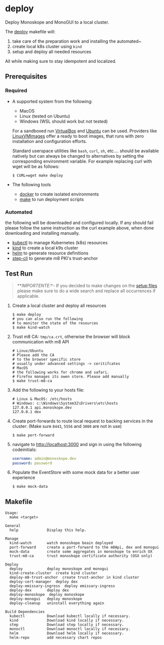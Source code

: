 # deploy

Deploy Monoskope and MonoGUI to a local cluster.

The [deploy](deploy.mk) makefile will:

1. take care of the preparation work and installing the automated~
2. create local k8s cluster using `kind`
3. setup and deploy all needed resources

All while making sure to stay idempotent and localized.

## Prerequisites

### Required

- A supported system from the following:

  - MacOS
  - Linux (tested on Ubuntu)
  - Windows (WSL should work but not tested)

  For a sandboxed run [VirtualBox](https://www.virtualbox.org/) and [Ubuntu](https://www.linuxvmimages.com/images/ubuntu-2004/) can be used. Providers like [LinuxVMImages](https://www.linuxvmimages.com/) offer a ready to boot images, that runs with zero installation and configuration efforts.

  Standard userspace utilities like `bash`, `curl`, `sh`, etc.... should be available natively but can always be changed to alternatives by setting the corresponding environment variable. For example replacing curl with wget will be as  follows:

  ```shell
  $ CURL=wget make deploy
  ```

- The following tools

  - [docker](https://docs.docker.com/get-docker/) to create isolated environments
  - [make](https://www.gnu.org/software/make/#download) to run deployment scripts

### Automated

the following will be downloaded and configured locally. If any should fail please follow the same instruction as the curl example above, when done downloading and installing manually.

- [kubectl](https://kubernetes.io/docs/tasks/tools/#kubectl) to manage Kubernetes (k8s) resources
- [kind](https://kind.sigs.k8s.io/docs/user/quick-start/#installation) to create a local k9s cluster
- [helm](https://helm.sh/docs/intro/install/) to generate resource definitions
- [step-cli](https://smallstep.com/docs/step-cli/installation) to generate m8 PKI's trust-anchor

## Test Run

> **_IMPORTENTE:_*-  If you decided to make changes on the [setup files](setup) please make sure to do a wide search and replace all occurrences if applicable.

1. Create a local cluster and deploy all resources

    ```shell
    $ make deploy
    # you can also run the following 
    # to monitor the state of the resources
    $ make kind-watch
    ```

2. Trust m8 CA: `tmp/ca.crt`, otherwise the browser will block communication with m8 API

    ```shell
    # Linux/Ubuntu
    # Please add the CA
    # to the browser specific store
    # usually under advanced settings -> ceritifcates
    # MacOS
    # the following works for chrome and safari. 
    # Firefox manages its owen store. Please add manually
    $ make trust-m8-ca
    ```

3. Add the following to your hosts file:

    ```shell
    # Linux & MacOS: /etc/hosts
    # Windows: c:\Windows\System32\Drivers\etc\hosts
    127.0.0.1 api.monoskope.dev
    127.0.0.1 dex
    ```

4. Create port-forwards to route local request to backing services in the cluster: (Make sure `8443`, `5556` and `3000` are not in use)

    ```shell
    $ make port-forward
    ```

5. navigate to [http://localhost:3000](http://localhost:3000) and sign in using the following codeinitials:

    ```yaml
    username: admin@monoskope.dev
    password: password
    ```

6. Populate the EventStore with some mock data for a better user experience

    ```shell
    $ make mock-data
    ```

## Makefile

```shell
Usage:
  make <target>

General
  help             Display this help.

Manage
  kind-watch       watch monoskope beain deployed
  port-forward     create a port-forward to the m8Api, dex and monogui
  mock-data        create some aggregates in monoskope to enrich UX
  trust-m8-ca      trust monoskope certificate authority (OSX only)

Deploy
  deploy           deploy monoskope and monogui
  kind-create-cluster  create kind cluster
  deploy-m8-trust-anchor  create trust-anchor in kind cluster
  deploy-cert-manager  deploy dex
  deploy-emissary-ingress  deploy emissary-ingress
  deploy-dex       deploy dex
  deploy-monoskope  deploy monoskope
  deploy-monogui   deploy monoskope
  deploy-cleanup   uninstall everything again

Build Dependencies
  kubectl          Download kubectl locally if necessary.
  kind             Download kind locally if necessary.
  step             Download step locally if necessary.
  monoctl          Download monoctl locally if necessary.
  helm             Download helm locally if necessary.
  helm-repo        add necessary chart repos
```
